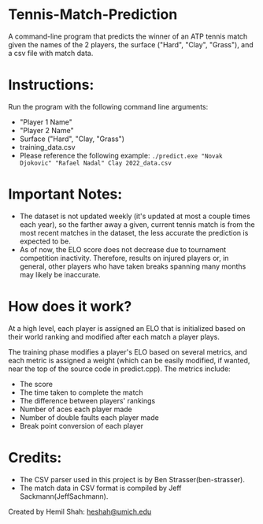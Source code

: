 # Tennis-Match-Prediction
A command-line program that predicts the winner of an ATP tennis match given the names of the 2 players, the surface ("Hard", "Clay", "Grass"), and a csv file with match data.

# Instructions:
Run the program with the following command line arguments:
- "Player 1 Name"
- "Player 2 Name"
- Surface ("Hard", "Clay, "Grass")
- training_data.csv
- Please reference the following example: 
` ./predict.exe "Novak Djokovic" "Rafael Nadal" Clay 2022_data.csv `

# Important Notes:
- The dataset is not updated weekly (it's updated at most a couple times each year), so the farther away a given, current tennis match is from the most recent matches in the dataset, the less accurate the prediction is expected to be. 
- As of now, the ELO score does not decrease due to tournament competition inactivity. Therefore, results on injured players or, in general, other players who have taken breaks spanning many months may likely be inaccurate.

# How does it work?
At a high level, each player is assigned an ELO that is initialized based on their world ranking and modified after each match a player plays.

The training phase modifies a player's ELO based on several metrics, and each metric is assigned a weight (which can be easily modified, if wanted, near the top of the source code in predict.cpp). 
The metrics include:
- The score
- The time taken to complete the match
- The difference between players' rankings
- Number of aces each player made
- Number of double faults each player made
- Break point conversion of each player

# Credits:
- The CSV parser used in this project is by Ben Strasser(ben-strasser).
- The match data in CSV format is compiled by Jeff Sackmann(JeffSachmann).

Created by Hemil Shah: <heshah@umich.edu>
